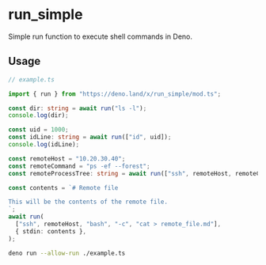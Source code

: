 # run_simple

Simple run function to execute shell commands in Deno.

## Usage

```typescript
// example.ts

import { run } from "https://deno.land/x/run_simple/mod.ts";

const dir: string = await run("ls -l");
console.log(dir);

const uid = 1000;
const idLine: string = await run(["id", uid]);
console.log(idLine);

const remoteHost = "10.20.30.40";
const remoteCommand = "ps -ef --forest";
const remoteProcessTree: string = await run(["ssh", remoteHost, remoteCommand]);

const contents = `# Remote file

This will be the contents of the remote file.
`;
await run(
  ["ssh", remoteHost, "bash", "-c", "cat > remote_file.md"],
  { stdin: contents },
);
```

```sh
deno run --allow-run ./example.ts
```
